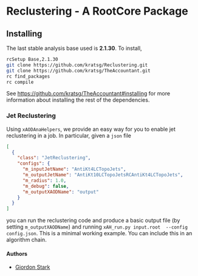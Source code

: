 # Reclustering - A RootCore Package

## Installing
The last stable analysis base used is **2.1.30**. To install,
```bash
rcSetup Base,2.1.30
git clone https://github.com/kratsg/Reclustering.git
git clone https://github.com/kratsg/TheAccountant.git
rc find_packages
rc compile
```

See https://github.com/kratsg/TheAccountant#installing for more information about installing the rest of the dependencies.

### Jet Reclustering

Using `xAODAnaHelpers`, we provide an easy way for you to enable jet reclustering in a job. In particular, given a `json` file

```json
[
  {
    "class": "JetReclustering",
    "configs": {
      "m_inputJetName": "AntiKt4LCTopoJets",
      "m_outputJetName": "AntiKt10LCTopoJetsRCAntiKt4LCTopoJets",
      "m_radius": 1.0,
      "m_debug": false,
      "m_outputXAODName": "output"
    }
  }
]
```

you can run the reclustering code and produce a basic output file (by setting `m_outputXAODName`) and running `xAH_run.py input.root  --config config.json`. This is a minimal working example. You can include this in an algorithm chain.

#### Authors
- [Giordon Stark](https://github.com/kratsg)
